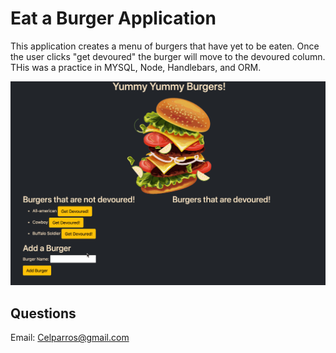 # Eat a Burger Application

This application creates a menu of burgers that have yet to be eaten. Once the user clicks "get devoured" the burger will move to the devoured column. THis was a practice in MYSQL, Node, Handlebars, and ORM. 

![Gif of application](./public/assets/images/Burger-beta.gif)

## Questions

Email: Celparros@gmail.com
